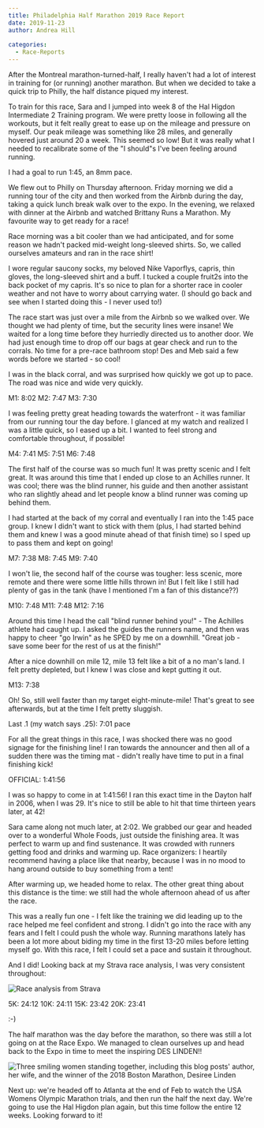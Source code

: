 ```yaml
---
title: Philadelphia Half Marathon 2019 Race Report 
date: 2019-11-23
author: Andrea Hill
  
categories:
  - Race-Reports
---
```


After the Montreal marathon-turned-half, I really haven't had a lot of interest in training for (or running) another marathon. But when we decided to take a quick trip to Philly, the half distance piqued my interest. 

To train for this race, Sara and I jumped into week 8 of the Hal Higdon Intermediate 2 Training program. We were pretty loose in following all the workouts, but it felt really great to ease up on the mileage and pressure on myself. Our peak mileage was something like 28 miles, and generally hovered just around 20 a week. This seemed so low! But it was really what I needed to recalibrate some of the "I should"s I've been feeling around running. 

I had a goal to run 1:45, an 8mm pace. 

We flew out to Philly on Thursday afternoon. Friday morning we did a running tour of the city and then worked from the Airbnb during the day, taking a quick lunch break walk over to the expo. In the evening, we relaxed with dinner at the Airbnb and watched Brittany Runs a Marathon. My favourite way to get ready for a race!

Race morning was a bit cooler than we had anticipated, and for some reason we hadn't packed mid-weight long-sleeved shirts. So, we called ourselves amateurs and ran in the race shirt! 

I wore regular saucony socks, my beloved Nike Vaporflys, capris, thin gloves, the long-sleeved shirt and a buff.  I tucked a couple fruit2s into the back pocket of my capris. It's so nice to plan for a shorter race in cooler weather and not have to worry about carrying water. (I should go back and see when I started doing this - I never used to!)

The race start was just over a mile from the Airbnb so we walked over. We thought we had plenty of time, but the security lines were insane! We waited for a long time before they hurriedly directed us to another door. We had just enough time to drop off our bags at gear check and run to the corrals. No time for a pre-race bathroom stop! Des and Meb said a few words before we started - so cool! 

I was in the black corral, and was surprised how quickly we got up to pace. The road was nice and wide very quickly. 


M1: 8:02
M2: 7:47
M3: 7:30

I was feeling pretty great heading towards the waterfront - it was familiar from our running tour the day before. I glanced at my watch and realized I was a little quick, so I eased up a bit. I wanted to feel strong and comfortable throughout, if possible!

M4: 7:41
M5: 7:51
M6: 7:48


The first half of the course was so much fun! It was pretty scenic and I felt great. It was around this time that I ended up close to an Achilles runner. It was cool; there was the blind runner, his guide and then another assistant who ran slightly ahead and let people know a blind runner was coming up behind them.  


I had started at the back of my corral and eventually I ran into the 1:45 pace group. I knew I didn't want to stick with them (plus, I had started behind them and knew I was a good minute ahead of that finish time) so I sped up to pass them and kept on going! 

M7: 7:38
M8: 7:45
M9: 7:40

I won't lie, the second half of the course was tougher: less scenic, more remote and there were some little hills thrown in! But I felt like I still had plenty of gas in the tank (have I mentioned I'm a fan of this distance??)

M10: 7:48
M11: 7:48
M12: 7:16

Around this time I head the call "blind runner behind you!" - The Achilles athlete had caught up. I asked the guides the runners name, and then was happy to cheer "go Irwin" as he SPED by me on a downhill. "Great job - save some beer for the rest of us at the finish!"

After a nice downhill on mile 12, mile 13 felt like a bit of a no man's land. I felt pretty depleted, but I knew I was close and kept gutting it out.

M13: 7:38

Oh! So, still well faster than my target eight-minute-mile! That's great to see afterwards, but at the time I felt pretty sluggish. 

Last .1 (my watch says .25): 7:01 pace

For all the great things in this race, I was shocked there was no good signage for the finishing line! I ran towards the announcer and then all of a sudden there was the timing mat - didn't really have time to put in a final finishing kick! 

OFFICIAL: 1:41:56

I was so happy to come in at 1:41:56! I ran this exact time in the Dayton half in 2006, when I was 29. It's nice to still be able to hit that time thirteen years later, at 42! 

Sara came along not much later, at 2:02. We grabbed our gear and headed over to a wonderful Whole Foods, just outside the finishing area. It was perfect to warm up and find sustenance. It was crowded with runners getting food and drinks and warming up. Race organizers: I heartily recommend having a place like that nearby, because I was in no mood to hang around outside to buy something from a tent! 

After warming up, we headed home to relax. The other great thing about this distance is the time: we still had the whole afternoon ahead of us after the race. 

This was a really fun one - I felt like the training we did leading up to the race helped me feel confident and strong. I didn't go into the race with any fears and I felt I could push the whole way. Running marathons lately has been a lot more about biding my time in the first 13-20 miles before letting myself go. With this race, I felt I could set a pace and sustain it throughout. 

And I did! Looking back at my Strava race analysis, I was very consistent throughout: 



![Race analysis from Strava](/gothedistance/assets/images/2019-11-23-philly-race.png)

5K: 24:12
10K: 24:11
15K: 23:42
20K: 23:41

:-)

The half marathon was the day before the marathon, so there was still a lot going on at the Race Expo. We managed to clean ourselves up and head back to the Expo in time to meet the inspiring DES LINDEN!! 


![Three smiling women standing together, including this blog posts' author, her wife, and the winner of the 2018 Boston Marathon, Desiree Linden](/gothedistance/assets/images/2019-11-23-deslinden.png)


Next up: we're headed off to Atlanta at the end of Feb to watch the USA Womens Olympic Marathon trials, and then run the half the next day. We're going to use the Hal Higdon plan again, but this time follow the entire 12 weeks. Looking forward to it! 




